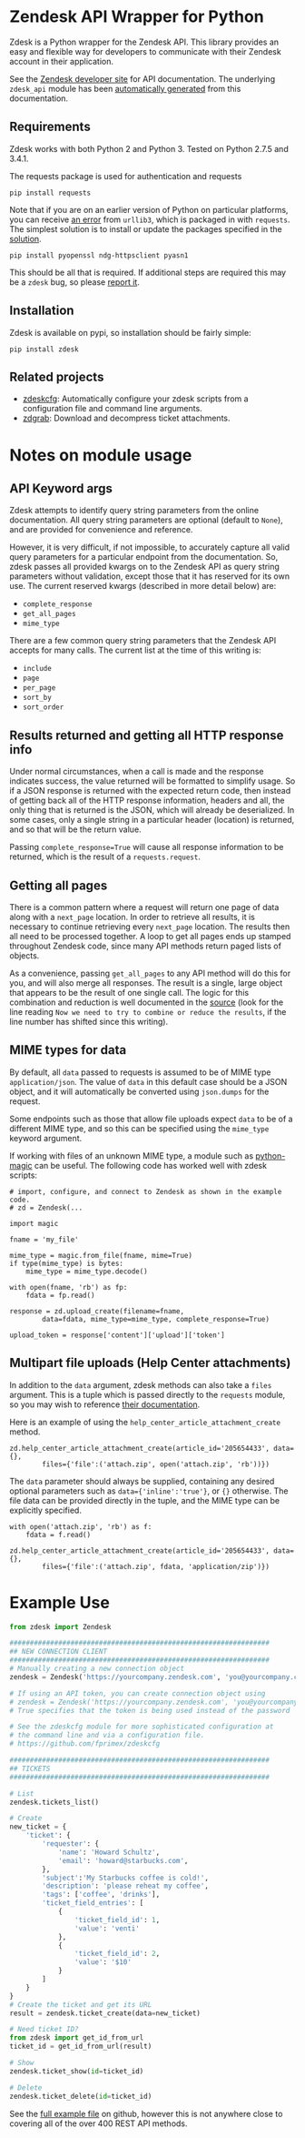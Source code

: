 # Zendesk API Wrapper for Python

Zdesk is a Python wrapper for the Zendesk API. This library provides an
easy and flexible way for developers to communicate with their Zendesk
account in their application.

See the [Zendesk developer site](https://developer.zendesk.com/) for API
documentation. The underlying `zdesk_api` module has been [automatically
generated](https://github.com/fprimex/zdesk/blob/master/api_gen/api_gen.py)
from this documentation.

## Requirements

Zdesk works with both Python 2 and Python 3. Tested on Python 2.7.5 and 3.4.1.

The requests package is used for authentication and requests

    pip install requests

Note that if you are on an earlier version of Python on particular platforms,
you can receive [an
error](https://urllib3.readthedocs.org/en/latest/security.html#insecureplatformwarning)
from `urllib3`, which is packaged in with `requests`. The simplest solution is
to install or update the packages specified in the
[solution](https://urllib3.readthedocs.org/en/latest/security.html#pyopenssl).

    pip install pyopenssl ndg-httpsclient pyasn1

This should be all that is required. If additional steps are required this may
be a `zdesk` bug, so please [report it](https://github.com/fprimex/zdesk/issues).

## Installation

Zdesk is available on pypi, so installation should be fairly simple:

    pip install zdesk

## Related projects

* [zdeskcfg](https://github.com/fprimex/zdeskcfg): Automatically configure your
  zdesk scripts from a configuration file and command line arguments.
* [zdgrab](https://github.com/fprimex/zdgrab): Download and decompress ticket attachments.

# Notes on module usage

## API Keyword args

Zdesk attempts to identify query string parameters from the online
documentation. All query string parameters are optional (default to `None`),
and are provided for convenience and reference.

However, it is very difficult, if not impossible,  to accurately capture all
valid query parameters for a particular endpoint from the documentation. So,
zdesk passes all provided kwargs on to the Zendesk API as query string
parameters without validation, except those that it has reserved for its own
use. The current reserved kwargs (described in more detail below) are:

* `complete_response`
* `get_all_pages`
* `mime_type`

There are a few common query string parameters that the Zendesk API accepts for
many calls. The current list at the time of this writing is:

* `include`
* `page`
* `per_page`
* `sort_by`
* `sort_order`

## Results returned and getting all HTTP response info

Under normal circumstances, when a call is made and the response indicates
success, the value returned will be formatted to simplify usage. So if a JSON
response is returned with the expected return code, then instead of getting
back all of the HTTP response information, headers and all, the only thing that
is returned is the JSON, which will already be deserialized. In some cases,
only a single string in a particular header (location) is returned, and so
that will be the return value.

Passing `complete_response=True` will cause all response information to be
returned, which is the result of a `requests.request`.

## Getting all pages

There is a common pattern where a request will return one page of data along
with a `next_page` location. In order to retrieve all results, it is necessary
to continue retrieving every `next_page` location. The results then all need to
be processed together. A loop to get all pages ends up stamped throughout
Zendesk code, since many API methods return paged lists of objects.

As a convenience, passing `get_all_pages` to any API method will do this for
you, and will also merge all responses. The result is a single, large object
that appears to be the result of one single call. The logic for this
combination and reduction is well documented in the
[source](https://github.com/fprimex/zdesk/blob/master/zdesk/zdesk.py#L220)
(look for the line reading `Now we need to try to combine or reduce the
results`, if the line number has shifted since this writing).

## MIME types for data

By default, all `data` passed to requests is assumed to be of MIME type
`application/json`. The value of `data` in this default case should be a JSON
object, and it will automatically be converted using `json.dumps` for the
request.

Some endpoints such as those that allow file uploads expect `data` to be of a
different MIME type, and so this can be specified using the `mime_type` keyword
argument.

If working with files of an unknown MIME type, a module such as
[python-magic](https://pypi.python.org/pypi/python-magic/) can be useful. The
following code has worked well with zdesk scripts:

    # import, configure, and connect to Zendesk as shown in the example code.
    # zd = Zendesk(...

    import magic

    fname = 'my_file'

    mime_type = magic.from_file(fname, mime=True)
    if type(mime_type) is bytes:
        mime_type = mime_type.decode()

    with open(fname, 'rb') as fp:
        fdata = fp.read()

    response = zd.upload_create(filename=fname,
            data=fdata, mime_type=mime_type, complete_response=True)

    upload_token = response['content']['upload']['token']

## Multipart file uploads (Help Center attachments)

In addition to the `data` argument, zdesk methods can also take a `files`
argument. This is a tuple which is passed directly to the `requests` module, so
you may wish to reference [their
documentation](http://requests.readthedocs.org/en/latest/user/quickstart/#post-a-multipart-encoded-file).

Here is an example of using the `help_center_article_attachment_create` method.

    zd.help_center_article_attachment_create(article_id='205654433', data={},
            files={'file':('attach.zip', open('attach.zip', 'rb'))})

The `data` parameter should always be supplied, containing any desired optional
parameters such as `data={'inline':'true'}`, or `{}` otherwise. The file data
can be provided directly in the tuple, and the MIME type can be explicitly
specified.

    with open('attach.zip', 'rb') as f:
        fdata = f.read()

    zd.help_center_article_attachment_create(article_id='205654433', data={},
            files={'file':('attach.zip', fdata, 'application/zip')})

# Example Use

```python
from zdesk import Zendesk

################################################################
## NEW CONNECTION CLIENT
################################################################
# Manually creating a new connection object
zendesk = Zendesk('https://yourcompany.zendesk.com', 'you@yourcompany.com', 'passwd')

# If using an API token, you can create connection object using
# zendesk = Zendesk('https://yourcompany.zendesk.com', 'you@yourcompany.com', 'token', True)
# True specifies that the token is being used instead of the password

# See the zdeskcfg module for more sophisticated configuration at
# the command line and via a configuration file.
# https://github.com/fprimex/zdeskcfg

################################################################
## TICKETS
################################################################

# List
zendesk.tickets_list()

# Create
new_ticket = {
    'ticket': {
        'requester': {
            'name': 'Howard Schultz',
            'email': 'howard@starbucks.com',
        },
        'subject':'My Starbucks coffee is cold!',
        'description': 'please reheat my coffee',
        'tags': ['coffee', 'drinks'],
        'ticket_field_entries': [
            {
                'ticket_field_id': 1,
                'value': 'venti'
            },
            {
                'ticket_field_id': 2,
                'value': '$10'
            }
        ]
    }
}
# Create the ticket and get its URL
result = zendesk.ticket_create(data=new_ticket)

# Need ticket ID?
from zdesk import get_id_from_url
ticket_id = get_id_from_url(result)

# Show
zendesk.ticket_show(id=ticket_id)

# Delete
zendesk.ticket_delete(id=ticket_id)
```

See the [full example
file](https://github.com/fprimex/zdesk/blob/master/examples/__init__.py) on
github, however this is not anywhere close to covering all of the over 400 REST
API methods.

